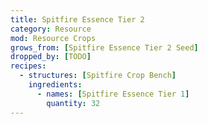 ```yaml
---
title: Spitfire Essence Tier 2
category: Resource
mod: Resource Crops
grows_from: [Spitfire Essence Tier 2 Seed]
dropped_by: [TODO]
recipes:
  - structures: [Spitfire Crop Bench]
    ingredients:
      - names: [Spitfire Essence Tier 1]
        quantity: 32
---
```

